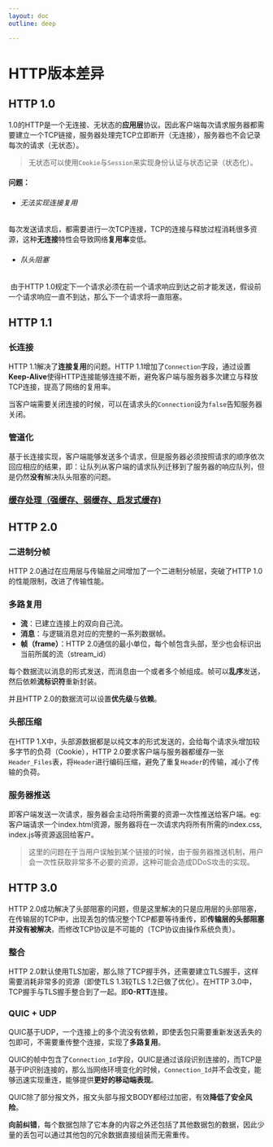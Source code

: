 ```yaml
---
layout: doc
outline: deep

---
```


# HTTP版本差异

## HTTP 1.0

1.0的HTTP是一个无连接、无状态的**应用层**协议。因此客户端每次请求服务器都需要建立一个TCP链接，服务器处理完TCP立即断开（无连接），服务器也不会记录每次的请求（无状态）。

> 无状态可以使用`Cookie`与`Session`来实现身份认证与状态记录（状态化）。

#### 问题：

- ###### 无法实现连接复用

​	每次发送请求后，都需要进行一次TCP连接，TCP的连接与释放过程消耗很多资源，这种**无连接**特性会导致网络**复用率**变低。

- ###### 队头阻塞

​	由于HTTP 1.0规定下一个请求必须在前一个请求响应到达之前才能发送，假设前一个请求响应一直不到达，那么下一个请求将一直阻塞。



## HTTP 1.1

### 长连接

HTTP 1.1解决了**连接复用**的问题。HTTP 1.1增加了`Connection`字段，通过设置**Keep-Alive**使得HTTP连接能够连接不断，避免客户端与服务器多次建立与释放TCP连接，提高了网络的复用率。

当客户端需要关闭连接的时候，可以在请求头的`Connection`设为`false`告知服务器关闭。

### 管道化

基于长连接实现，客户端能够发送多个请求，但是服务器必须按照请求的顺序依次回应相应的结果，即：让队列从客户端的请求队列迁移到了服务器的响应队列，但是仍然**没有**解决队头阻塞的问题。

### [缓存处理（强缓存、弱缓存、启发式缓存)]("https://dayswithvenki.top/posts/cache")



## HTTP 2.0

### 二进制分帧

HTTP 2.0通过在应用层与传输层之间增加了一个二进制分帧层，突破了HTTP 1.0的性能限制，改进了传输性能。

### 多路复用

- **流**：已建立连接上的双向自己流。
- **消息**：与逻辑消息对应的完整的一系列数据帧。
- **帧（frame）**：HTTP 2.0通信的最小单位，每个帧包含头部，至少也会标识出当前所属的流（stream_id）

每个数据流以消息的形式发送，而消息由一个或者多个帧组成。帧可以**乱序**发送，然后依赖**流标识符**重新封装。

并且HTTP 2.0的数据流可以设置**优先级**与**依赖**。

### 头部压缩

在HTTP 1.X中，头部源数据都是以纯文本的形式发送的，会给每个请求头增加较多字节的负荷（Cookie），HTTP 2.0要求客户端与服务器都缓存一张`Header_Files`表，将`Header`进行编码压缩，避免了重复`Header`的传输，减小了传输的负荷。

### 服务器推送

即客户端发送一次请求，服务器会主动将所需要的资源一次性推送给客户端。eg: 客户端请求一个index.html资源，服务器将在一次请求内将所有所需的index.css, index.js等资源返回给客户。

> 这里的问题在于当用户误触到某个链接的时候，由于服务器推送机制，用户会一次性获取非常多不必要的资源，这种可能会造成DDoS攻击的实现。



## HTTP 3.0

HTTP 2.0成功解决了头部阻塞的问题，但是这里解决的只是应用层的头部阻塞，在传输层的TCP中，出现丢包的情况整个TCP都要等待重传，即**传输层的头部阻塞并没有被解决**，而修改TCP协议是不可能的（TCP协议由操作系统负责）。



### 整合

HTTP 2.0默认使用TLS加密，那么除了TCP握手外，还需要建立TLS握手，这样需要消耗非常多的资源（即使TLS 1.3较TLS 1.2已做了优化）。在HTTP 3.0中，TCP握手与TLS握手整合到了一起。即**0-RTT**连接。



### QUIC + UDP

QUIC基于UDP，一个连接上的多个流没有依赖，即使丢包只需要重新发送丢失的包即可，不需要重传整个连接，实现了**多路复用**。

QUIC的帧中包含了`Connection_Id`字段，QUIC是通过该段识别连接的，而TCP是基于IP识别连接的，那么当网络环境变化的时候，`Connection_Id`并不会改变，能够迅速实现重连，能够提供**更好的移动端表现**。

QUIC除了部分报文外，报文头部与报文BODY都经过加密，有效**降低了安全风险**。

**向前纠错**，每个数据包除了它本身的内容之外还包括了其他数据包的数据，因此少量的丢包可以通过其他包的冗余数据直接组装而无需重传。